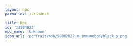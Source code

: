 ```yaml
---
layout: npc
permalink: /23504023

title: Npc
id: '23504023'
npc_name: 'Unknown'
icon_url: 'portrait/mob/90002022_m_immunebodyblack_p.png'
---
```

